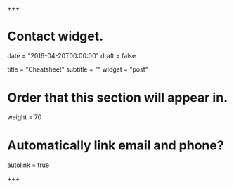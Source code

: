 +++
# Contact widget.

date = "2016-04-20T00:00:00"
draft = false

title = "Cheatsheet"
subtitle = ""
widget = "post"

# Order that this section will appear in.
weight = 70

# Automatically link email and phone?
autolink = true

+++